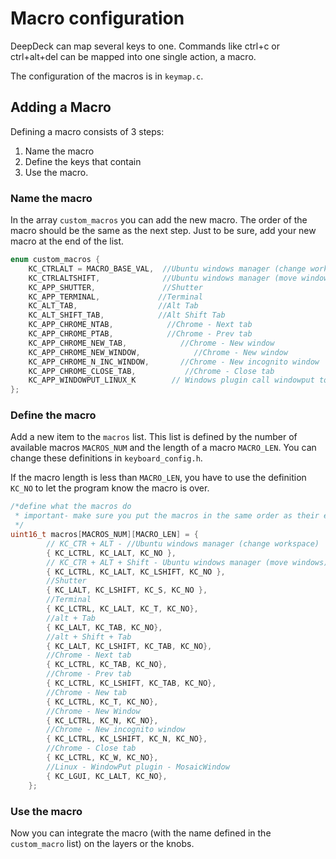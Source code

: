 # Macro configuration

DeepDeck can map several keys to one. Commands like ctrl+c or ctrl+alt+del can be mapped into one single action, a macro. 

The configuration of the macros is in `keymap.c`.

## Adding a Macro
Defining a macro consists of 3 steps:

1. Name the macro
1. Define the keys that contain
1. Use the macro.

### Name the macro

In the array `custom_macros` you can add the new macro. The order of the macro should be the same as the next step. Just to be sure, add your new macro at the end of the list.
``` c
enum custom_macros {
	KC_CTRLALT = MACRO_BASE_VAL,  //Ubuntu windows manager (change workspace)
	KC_CTRLALTSHIFT,              //Ubuntu windows manager (move windows)
	KC_APP_SHUTTER,               //Shutter
	KC_APP_TERMINAL,             //Terminal
	KC_ALT_TAB,                  //Alt Tab
	KC_ALT_SHIFT_TAB,            //Alt Shift Tab
	KC_APP_CHROME_NTAB,            //Chrome - Next tab
	KC_APP_CHROME_PTAB,            //Chrome - Prev tab
	KC_APP_CHROME_NEW_TAB,            //Chrome - New window
	KC_APP_CHROME_NEW_WINDOW,            //Chrome - New window
	KC_APP_CHROME_N_INC_WINDOW,       //Chrome - New incognito window
	KC_APP_CHROME_CLOSE_TAB,           //Chrome - Close tab
	KC_APP_WINDOWPUT_LINUX_K		// Windows plugin call windowput to move windows to certain parts. use this plus arrows.
};
```

### Define the macro

Add a new item to the `macros` list. This list is defined by the number of available macros `MACROS_NUM` and the length of a macro `MACRO_LEN`. You can change these definitions in `keyboard_config.h`.

If the macro length is less than `MACRO_LEN`, you have to use the definition `KC_NO` to let the program know the macro is over.

``` c
/*define what the macros do
 * important- make sure you put the macros in the same order as their enumeration
 */
uint16_t macros[MACROS_NUM][MACRO_LEN] = {
		// KC_CTR + ALT - //Ubuntu windows manager (change workspace)
		{ KC_LCTRL, KC_LALT, KC_NO },
		// KC_CTR + ALT + Shift - Ubuntu windows manager (move windows)
		{ KC_LCTRL, KC_LALT, KC_LSHIFT, KC_NO },
		//Shutter
		{ KC_LALT, KC_LSHIFT, KC_S, KC_NO },
		//Terminal
		{ KC_LCTRL, KC_LALT, KC_T, KC_NO}, 
		//alt + Tab
		{ KC_LALT, KC_TAB, KC_NO}, 
		//alt + Shift + Tab
		{ KC_LALT, KC_LSHIFT, KC_TAB, KC_NO}, 
		//Chrome - Next tab
		{ KC_LCTRL, KC_TAB, KC_NO}, 
		//Chrome - Prev tab
		{ KC_LCTRL, KC_LSHIFT, KC_TAB, KC_NO},
		//Chrome - New tab
		{ KC_LCTRL, KC_T, KC_NO}, 
		//Chrome - New Window
		{ KC_LCTRL, KC_N, KC_NO}, 
		//Chrome - New incognito window
		{ KC_LCTRL, KC_LSHIFT, KC_N, KC_NO}, 
		//Chrome - Close tab
		{ KC_LCTRL, KC_W, KC_NO}, 
		//Linux - WindowPut plugin - MosaicWindow
		{ KC_LGUI, KC_LALT, KC_NO}, 
	};
```

### Use the macro

Now you can integrate the macro (with the name defined in the `custom_macro` list) on the layers or the knobs.